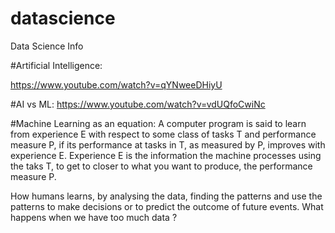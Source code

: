 # datascience
Data Science Info

#Artificial Intelligence:

  https://www.youtube.com/watch?v=qYNweeDHiyU

#AI vs ML:
  https://www.youtube.com/watch?v=vdUQfoCwiNc

#Machine Learning as an equation:
  A computer program is said to learn from experience E with respect to some class of tasks T 
  and performance measure P, if its performance at tasks in T, as measured by P, improves with experience E.
  Experience E is the information the machine processes using the taks T, 
  to get to closer to what you want to produce, the performance measure P.

  How humans learns, by analysing the data, finding the patterns and use 
  the patterns to make decisions or to predict the outcome of future events.
  What happens when we have too much data ?
